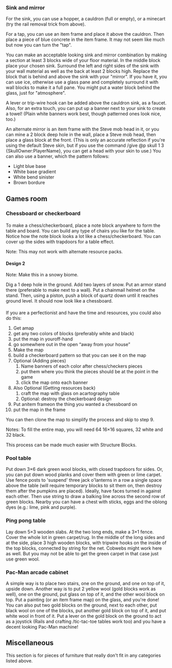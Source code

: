 ### Sink and mirror
For the sink, you can use a hopper, a cauldron (full or empty), or a minecart (try the rail removal trick from above).

For a tap, you can use an item frame and place it above the cauldron. Then place a piece of blue concrete in the item frame. It may not seem like much but now you can turn the "tap".

You can make an acceptable looking sink and mirror combination by making a section at least 3 blocks wide of your floor material. In the middle block place your chosen sink. Surround the left and right sides of the sink with your wall material as well as the back at least 2 blocks high. Replace the block that is behind and above the sink with your "mirror". If you have it, you can use ice, otherwise use a glass pane and completely surround it with wall blocks to make it a full pane. You might put a water block behind the glass, just for "atmosphere".

A lever or trip-wire hook can be added above the cauldron sink, as a faucet. Also, for an extra touch, you can put up a banner next to your sink to create a towel! (Plain white banners work best, though patterned ones look nice, too.)

An alternate mirror is an item frame with the Steve mob head in it, or you can mine a 2 block deep hole in the wall, place a Steve mob head, then place a glass block at the front. (This is only an accurate reflection if you're using the default Steve skin, but if you use the command /give @p skull 1 3 {SkullOwner:PlayerName}, you can get a head with your skin to use.) You can also use a banner, which the pattern follows:

- Light blue base
- White base gradient
- White bend sinister
- Brown bordure

## Games room
### Chessboard or checkerboard
#### 
To make a chess/checkerboard, place a note block anywhere to form the table and board. You can build any type of chairs you like for the table. Notice how the note block looks a lot like a chess/checkerboard. You can cover up the sides with trapdoors for a table effect.

Note: This may not work with alternate resource packs.

#### Design 2
Note: Make this in a snowy biome.

Dig a 1 deep hole in the ground. Add two layers of snow. Put an armor stand there (preferable to make next to a wall). Put a chainmail helmet on the stand. Then, using a piston, push a block of quartz down until it reaches ground level. It should now look like a chessboard.

#### 
If you are a perfectionist and have the time and resources, you could also do this: 

1. Get amap
2. get any two colors of blocks (preferably white and black)
3. put the map in youroff-hand
4. go somewhere out in the open “away from your house”
5. Make the map
6. build a checkerboard pattern so that you can see it on the map
7. Optional (Adding pieces)
	1. Name banners of each color after chess/checkers pieces
	2. put them where you think the pieces should be at the point in the game
	3. click the map onto each banner
8. Also Optional (Getting resources back)
	1. craft the map with glass on acartography table
	2. Optional: destroy the checkerboard design
9. Put anitem frameon the thing you wanted a chessboard on
10. put the map in the frame

You can then clone the map to simplify the process and skip to step 9.

Notes: To fill the entire map, you will need 64 16×16 squares, 32 white and 32 black.

This process can be made much easier with Structure Blocks.

### Pool table
Put down 3×6 dark green wool blocks, with closed trapdoors for sides. Or, you can put down wood planks and cover them with green or lime carpet. Use fence posts to 'suspend' three jack o'lanterns in a row a single space above the table (will require temporary blocks to sit them on, then destroy them after the pumpkins are placed). Ideally, have faces turned in against each other. Then use string to draw a balking line across the second row of green blocks. Nearby you can have a chest with sticks, eggs and the oblong dyes (e.g.: lime, pink and purple).

### Ping pong table
Lay down 5×3 wooden slabs. At the two long ends, make a 3×1 fence. Cover the whole lot in green carpet/rug. In the middle of the long sides and at the side, place 3 high wooden blocks, with tripwire hooks on the inside of the top blocks, connected by string for the net. Cobwebs might work here as well. But you may not be able to get the green carpet in that case just use green wool.

### Pac-Man arcade cabinet
A simple way is to place two stairs, one on the ground, and one on top of it, upside down. Another way is to put 2 yellow wool (gold blocks work as well), one on the ground, put glass on top of it, and the other wool block on top. Put a painting (or an item frame map) on the glass, and you're done! You can also put two gold blocks on the ground, next to each other, put black wool on one of the blocks, put another gold block on top of it, and put white wool in front of it. Put a lever on the gold block on the ground to act as a joystick (Rails and crafting /tic-tac-toe tables work too) and you have a decent looking Pac-Man machine!

## Miscellaneous
This section is for pieces of furniture that really don't fit in any categories listed above.

